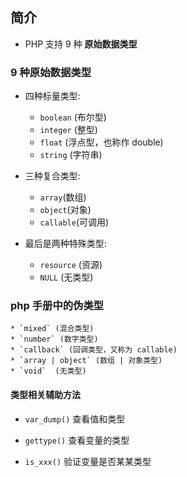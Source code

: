 ## 简介
* PHP 支持 9 种 **原始数据类型**


### 9 种原始数据类型
* 四种标量类型:
    * `boolean` (布尔型)
    * `integer` (整型)
    * `float` (浮点型，也称作 double)
    * `string` (字符串)

* 三种复合类型:
    * `array`(数组)
    * `object`(对象)
    * `callable`(可调用)

* 最后是两种特殊类型:
    * `resource` (资源)
    * `NULL` (无类型)


### php 手册中的伪类型
    * `mixed` (混合类型)
    * `number` (数字类型)
    * `callback` (回调类型，又称为 callable)
    * `array | object` (数组 | 对象类型)
    * `void`  (无类型)


#### 类型相关辅助方法
* `var_dump()` 查看值和类型

* `gettype()` 查看变量的类型

* `is_xxx()` 验证变量是否某某类型
